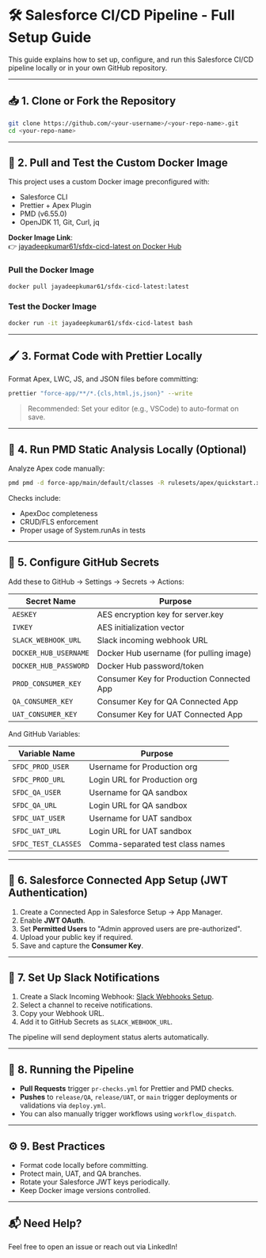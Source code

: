 
# 🛠 Salesforce CI/CD Pipeline - Full Setup Guide

This guide explains how to set up, configure, and run this Salesforce CI/CD pipeline locally or in your own GitHub repository.

---

## 📥 1. Clone or Fork the Repository

```bash
git clone https://github.com/<your-username>/<your-repo-name>.git
cd <your-repo-name>
```

---

## 🐳 2. Pull and Test the Custom Docker Image

This project uses a custom Docker image preconfigured with:

- Salesforce CLI
- Prettier + Apex Plugin
- PMD (v6.55.0)
- OpenJDK 11, Git, Curl, jq

**Docker Image Link**:  
👉 [jayadeepkumar61/sfdx-cicd-latest on Docker Hub](https://hub.docker.com/repository/docker/jayadeepkumar61/sfdx-cicd-latest/general)

### Pull the Docker Image
```bash
docker pull jayadeepkumar61/sfdx-cicd-latest:latest
```

### Test the Docker Image
```bash
docker run -it jayadeepkumar61/sfdx-cicd-latest bash
```

---

## 🖌 3. Format Code with Prettier Locally

Format Apex, LWC, JS, and JSON files before committing:

```bash
prettier "force-app/**/*.{cls,html,js,json}" --write
```

> Recommended: Set your editor (e.g., VSCode) to auto-format on save.

---

## 🧠 4. Run PMD Static Analysis Locally (Optional)

Analyze Apex code manually:

```bash
pmd pmd -d force-app/main/default/classes -R rulesets/apex/quickstart.xml -f text
```

Checks include:
- ApexDoc completeness
- CRUD/FLS enforcement
- Proper usage of System.runAs in tests

---

## 🔐 5. Configure GitHub Secrets

Add these to GitHub → Settings → Secrets → Actions:

| Secret Name            | Purpose                                   |
|------------------------|-------------------------------------------|
| `AESKEY`               | AES encryption key for server.key         |
| `IVKEY`                | AES initialization vector                 |
| `SLACK_WEBHOOK_URL`    | Slack incoming webhook URL                |
| `DOCKER_HUB_USERNAME`  | Docker Hub username (for pulling image)   |
| `DOCKER_HUB_PASSWORD`  | Docker Hub password/token                 |
| `PROD_CONSUMER_KEY`    | Consumer Key for Production Connected App |
| `QA_CONSUMER_KEY`      | Consumer Key for QA Connected App         |
| `UAT_CONSUMER_KEY`     | Consumer Key for UAT Connected App        |

And GitHub Variables:

| Variable Name          | Purpose                          |
|------------------------|----------------------------------|
| `SFDC_PROD_USER`       | Username for Production org      |
| `SFDC_PROD_URL`        | Login URL for Production org     |
| `SFDC_QA_USER`         | Username for QA sandbox          |
| `SFDC_QA_URL`          | Login URL for QA sandbox         |
| `SFDC_UAT_USER`        | Username for UAT sandbox         |
| `SFDC_UAT_URL`         | Login URL for UAT sandbox        |
| `SFDC_TEST_CLASSES`    | Comma-separated test class names |

---

## 🔐 6. Salesforce Connected App Setup (JWT Authentication)

1. Create a Connected App in Salesforce Setup → App Manager.
2. Enable **JWT OAuth**.
3. Set **Permitted Users** to "Admin approved users are pre-authorized".
4. Upload your public key if required.
5. Save and capture the **Consumer Key**.

---

## 📣 7. Set Up Slack Notifications

1. Create a Slack Incoming Webhook: [Slack Webhooks Setup](https://api.slack.com/messaging/webhooks).
2. Select a channel to receive notifications.
3. Copy your Webhook URL.
4. Add it to GitHub Secrets as `SLACK_WEBHOOK_URL`.

The pipeline will send deployment status alerts automatically.

---

## 🚀 8. Running the Pipeline

- **Pull Requests** trigger `pr-checks.yml` for Prettier and PMD checks.
- **Pushes** to `release/QA`, `release/UAT`, or `main` trigger deployments or validations via `deploy.yml`.
- You can also manually trigger workflows using `workflow_dispatch`.

---

## ⚙️ 9. Best Practices

- Format code locally before committing.
- Protect main, UAT, and QA branches.
- Rotate your Salesforce JWT keys periodically.
- Keep Docker image versions controlled.

---

## 📬 Need Help?

Feel free to open an issue or reach out via LinkedIn!

